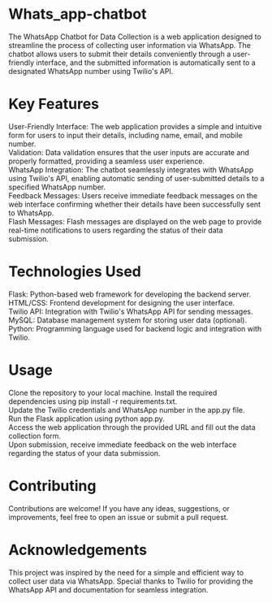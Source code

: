 # Whats_app-chatbot

The WhatsApp Chatbot for Data Collection is a web application designed to streamline the process of collecting user information via WhatsApp. The chatbot allows users to submit their details conveniently through a user-friendly interface, and the submitted information is automatically sent to a designated WhatsApp number using Twilio's API.

# Key Features
User-Friendly Interface: The web application provides a simple and intuitive form for users to input their details, including name, email, and mobile number.<br>
Validation: Data validation ensures that the user inputs are accurate and properly formatted, providing a seamless user experience.<br>
WhatsApp Integration: The chatbot seamlessly integrates with WhatsApp using Twilio's API, enabling automatic sending of user-submitted details to a specified WhatsApp number.<br>
Feedback Messages: Users receive immediate feedback messages on the web interface confirming whether their details have been successfully sent to WhatsApp.<br>
Flash Messages: Flash messages are displayed on the web page to provide real-time notifications to users regarding the status of their data submission.<br>

# Technologies Used
Flask: Python-based web framework for developing the backend server.<br>
HTML/CSS: Frontend development for designing the user interface.<br>
Twilio API: Integration with Twilio's WhatsApp API for sending messages.<br>
MySQL: Database management system for storing user data (optional).<br>
Python: Programming language used for backend logic and integration with Twilio.<br>

# Usage
Clone the repository to your local machine.
Install the required dependencies using pip install -r requirements.txt.<br>
Update the Twilio credentials and WhatsApp number in the app.py file.<br>
Run the Flask application using python app.py.<br>
Access the web application through the provided URL and fill out the data collection form.<br>
Upon submission, receive immediate feedback on the web interface regarding the status of your data submission.<br>
# Contributing
Contributions are welcome! If you have any ideas, suggestions, or improvements, feel free to open an issue or submit a pull request.


# Acknowledgements
This project was inspired by the need for a simple and efficient way to collect user data via WhatsApp.
Special thanks to Twilio for providing the WhatsApp API and documentation for seamless integration.
